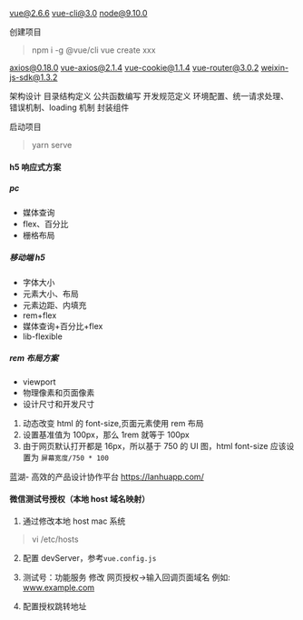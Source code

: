 vue@2.6.6
vue-cli@3.0
node@9.10.0

创建项目

> npm i -g @vue/cli
> vue create xxx

axios@0.18.0
vue-axios@2.1.4
vue-cookie@1.1.4
vue-router@3.0.2
weixin-js-sdk@1.3.2

架构设计
目录结构定义
公共函数编写
开发规范定义
环境配置、统一请求处理、错误机制、loading 机制
封装组件

启动项目

> yarn serve

#### h5 响应式方案

##### pc

- 媒体查询
- flex、百分比
- 栅格布局

##### 移动端 h5

- 字体大小
- 元素大小、布局
- 元素边距、内填充
- rem+flex
- 媒体查询+百分比+flex
- lib-flexible

##### rem 布局方案

- viewport
- 物理像素和页面像素
- 设计尺寸和开发尺寸

1. 动态改变 html 的 font-size,页面元素使用 rem 布局
2. 设置基准值为 100px，那么 1rem 就等于 100px
3. 由于网页默认打开都是 16px，所以基于 750 的 UI 图，html font-size 应该设置为 `屏幕宽度/750 * 100`

蓝湖- 高效的产品设计协作平台
https://lanhuapp.com/

#### 微信测试号授权（本地 host 域名映射）

1. 通过修改本地 host
   mac 系统

> vi /etc/hosts

2. 配置 devServer，参考`vue.config.js`

3. 测试号：功能服务 修改 网页授权->输入回调页面域名 例如: www.example.com
4. 配置授权跳转地址
